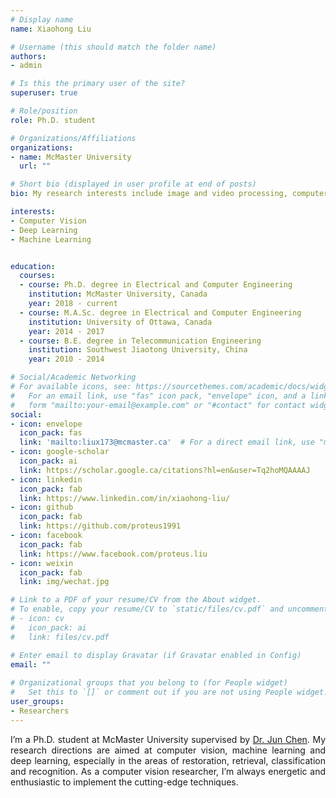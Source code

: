 ```yaml
---
# Display name
name: Xiaohong Liu

# Username (this should match the folder name)
authors:
- admin

# Is this the primary user of the site?
superuser: true

# Role/position
role: Ph.D. student

# Organizations/Affiliations
organizations:
- name: McMaster University
  url: ""

# Short bio (displayed in user profile at end of posts)
bio: My research interests include image and video processing, computer vision, machine learning and deep learning.

interests:
- Computer Vision
- Deep Learning 
- Machine Learning


education:
  courses:
  - course: Ph.D. degree in Electrical and Computer Engineering
    institution: McMaster University, Canada
    year: 2018 - current
  - course: M.A.Sc. degree in Electrical and Computer Engineering 
    institution: University of Ottawa, Canada
    year: 2014 - 2017
  - course: B.E. degree in Telecommunication Engineering
    institution: Southwest Jiaotong University, China
    year: 2010 - 2014

# Social/Academic Networking
# For available icons, see: https://sourcethemes.com/academic/docs/widgets/#icons
#   For an email link, use "fas" icon pack, "envelope" icon, and a link in the
#   form "mailto:your-email@example.com" or "#contact" for contact widget.
social:
- icon: envelope
  icon_pack: fas
  link: 'mailto:liux173@mcmaster.ca'  # For a direct email link, use "mailto:test@example.org".
- icon: google-scholar
  icon_pack: ai
  link: https://scholar.google.ca/citations?hl=en&user=Tq2hoMQAAAAJ
- icon: linkedin
  icon_pack: fab
  link: https://www.linkedin.com/in/xiaohong-liu/
- icon: github
  icon_pack: fab
  link: https://github.com/proteus1991
- icon: facebook
  icon_pack: fab
  link: https://www.facebook.com/proteus.liu
- icon: weixin
  icon_pack: fab
  link: img/wechat.jpg

# Link to a PDF of your resume/CV from the About widget.
# To enable, copy your resume/CV to `static/files/cv.pdf` and uncomment the lines below.  
# - icon: cv
#   icon_pack: ai
#   link: files/cv.pdf

# Enter email to display Gravatar (if Gravatar enabled in Config)
email: ""
  
# Organizational groups that you belong to (for People widget)
#   Set this to `[]` or comment out if you are not using People widget.  
user_groups:
- Researchers
---
```


<p style="text-align: justify">I’m a Ph.D. student at McMaster University supervised by <a href="https://scholar.google.ca/citations?hl=en&user=XI79Mw0AAAAJ">Dr. Jun Chen</a>. My research directions are aimed at computer vision, machine learning and deep learning, especially in the areas of restoration, retrieval, classification and recognition. As a computer vision researcher, I’m always energetic and enthusiastic to implement the cutting-edge techniques.</p>

